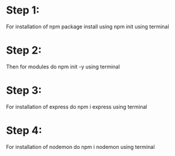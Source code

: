 # Step 1:
For installation of npm package install using npm init using terminal 
# Step 2:
Then for modules do npm init -y using terminal 
# Step 3:
For installation of express do npm i express using terminal
# Step 4:
For installation of nodemon do npm i nodemon using terminal
